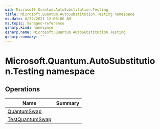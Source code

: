 ```yaml
---
uid: Microsoft.Quantum.AutoSubstitution.Testing
title: Microsoft.Quantum.AutoSubstitution.Testing namespace
ms.date: 6/22/2021 12:00:00 AM
ms.topic: managed-reference
qsharp.kind: namespace
qsharp.name: Microsoft.Quantum.AutoSubstitution.Testing
qsharp.summary: ''
---
```


# Microsoft.Quantum.AutoSubstitution.Testing namespace




<!-- summaries -->

## Operations

| Name | Summary |
|------|---------|
|[QuantumSwap](xref:Microsoft.Quantum.AutoSubstitution.Testing.QuantumSwap) | |
|[TestQuantumSwap](xref:Microsoft.Quantum.AutoSubstitution.Testing.TestQuantumSwap) | |


<!-- /summaries -->
